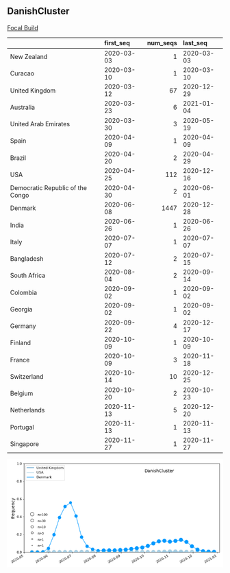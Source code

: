 

## DanishCluster
[Focal Build](https://nextstrain.org/groups/neherlab/ncov/DanishCluster?f_region=Europe)

|                                  | first_seq   |   num_seqs | last_seq   |
|:---------------------------------|:------------|-----------:|:-----------|
| New Zealand                      | 2020-03-03  |          1 | 2020-03-03 |
| Curacao                          | 2020-03-10  |          1 | 2020-03-10 |
| United Kingdom                   | 2020-03-12  |         67 | 2020-12-29 |
| Australia                        | 2020-03-23  |          6 | 2021-01-04 |
| United Arab Emirates             | 2020-03-30  |          3 | 2020-05-19 |
| Spain                            | 2020-04-09  |          1 | 2020-04-09 |
| Brazil                           | 2020-04-20  |          2 | 2020-04-29 |
| USA                              | 2020-04-25  |        112 | 2020-12-16 |
| Democratic Republic of the Congo | 2020-04-30  |          2 | 2020-06-01 |
| Denmark                          | 2020-06-08  |       1447 | 2020-12-28 |
| India                            | 2020-06-26  |          1 | 2020-06-26 |
| Italy                            | 2020-07-07  |          1 | 2020-07-07 |
| Bangladesh                       | 2020-07-12  |          2 | 2020-07-15 |
| South Africa                     | 2020-08-04  |          2 | 2020-09-14 |
| Colombia                         | 2020-09-02  |          1 | 2020-09-02 |
| Georgia                          | 2020-09-02  |          1 | 2020-09-02 |
| Germany                          | 2020-09-22  |          4 | 2020-12-17 |
| Finland                          | 2020-10-09  |          1 | 2020-10-09 |
| France                           | 2020-10-09  |          3 | 2020-11-18 |
| Switzerland                      | 2020-10-14  |         10 | 2020-12-25 |
| Belgium                          | 2020-10-20  |          2 | 2020-10-23 |
| Netherlands                      | 2020-11-13  |          5 | 2020-12-20 |
| Portugal                         | 2020-11-13  |          1 | 2020-11-13 |
| Singapore                        | 2020-11-27  |          1 | 2020-11-27 |

![Overall trends DanishCluster](/overall_trends_figures/overall_trends_DanishCluster.png)